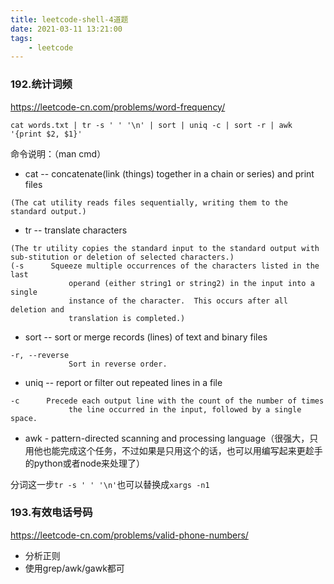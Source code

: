 ```yaml
---
title: leetcode-shell-4道题
date: 2021-03-11 13:21:00
tags:
    - leetcode
---
```


### 192.统计词频
https://leetcode-cn.com/problems/word-frequency/

```
cat words.txt | tr -s ' ' '\n' | sort | uniq -c | sort -r | awk '{print $2, $1}'
```
命令说明：（man cmd）
- cat -- concatenate(link (things) together in a chain or series) and print files
```
(The cat utility reads files sequentially, writing them to the standard output.)
```
- tr -- translate characters
```
(The tr utility copies the standard input to the standard output with sub-stitution or deletion of selected characters.)
(-s      Squeeze multiple occurrences of the characters listed in the last
             operand (either string1 or string2) in the input into a single
             instance of the character.  This occurs after all deletion and
             translation is completed.)
```
- sort -- sort or merge records (lines) of text and binary files
```
-r, --reverse
             Sort in reverse order.
```
- uniq -- report or filter out repeated lines in a file
```
-c      Precede each output line with the count of the number of times
             the line occurred in the input, followed by a single space.
```
- awk - pattern-directed scanning and processing language（很强大，只用他也能完成这个任务，不过如果是只用这个的话，也可以用编写起来更趁手的python或者node来处理了）

分词这一步```tr -s ' ' '\n'```也可以替换成```xargs -n1```

### 193.有效电话号码
https://leetcode-cn.com/problems/valid-phone-numbers/

- 分析正则
- 使用grep/awk/gawk都可
